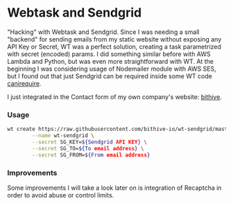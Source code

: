 # Webtask and Sendgrid

"Hacking" with Webtask and Sendgrid.
Since I was needing a small "backend" for sending emails from my static website without exposing any API Key or Secret,
WT was a perfect solution, creating a task parametrized with secret (encoded) params.
I did something similar before with AWS Lambda and Python, but was even more straightforward with WT.
At the beginning I was considering usage of Nodemailer module with AWS SES, but I found out that just Sendgrid can be required
inside some WT code [canirequire](https://tehsis.github.io/webtaskio-canirequire/).

I just integrated in the Contact form of my own company's website: [bithive](http://bithive.io).


### Usage

```bash
wt create https://raw.githubusercontent.com/bithive-io/wt-sendgrid/master/sendmail.js \
        --name wt-sendgrid \
        --secret SG_KEY=${Sendgrid API KEY} \
        --secret SG_TO=${To email address} \
        --secret SG_FROM=${From email address}
```


### Improvements

Some improvements I will take a look later on is integration of Recaptcha in order to avoid abuse or control limits.
